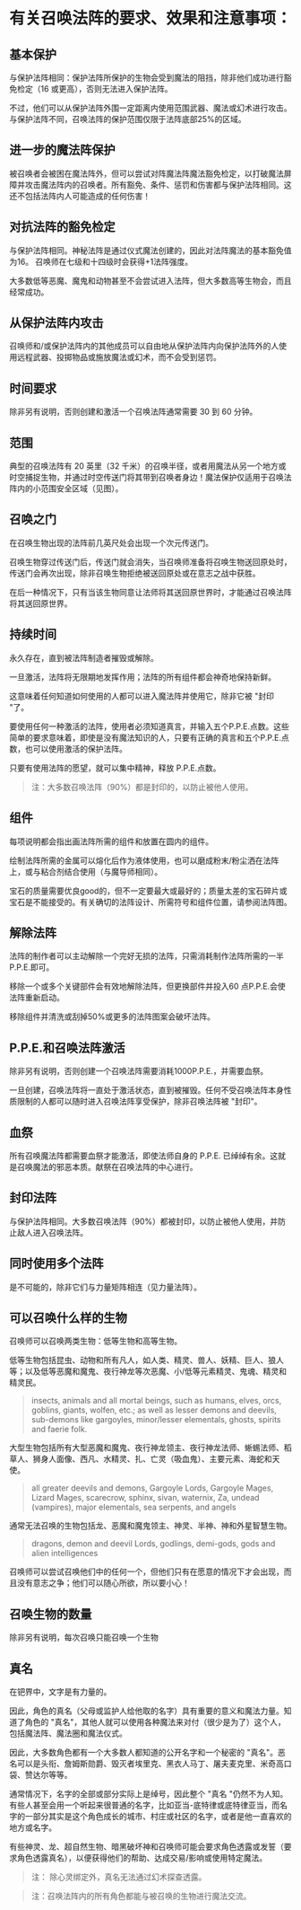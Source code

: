 # 有关召唤法阵的要求、效果和注意事项：

## 基本保护

与保护法阵相同：保护法阵所保护的生物会受到魔法的阻挡，除非他们成功进行豁免检定（16 或更高），否则无法进入保护法阵。

不过，他们可以从保护法阵外围一定距离内使用范围武器、魔法或幻术进行攻击。与保护法阵不同，召唤法阵的保护范围仅限于法阵底部25%的区域。

## 进一步的魔法阵保护

被召唤者会被困在魔法阵外，但可以尝试对阵魔法阵魔法豁免检定，以打破魔法屏障并攻击魔法阵内的召唤者。所有豁免、条件、惩罚和伤害都与保护法阵相同。这还不包括法阵内人可能造成的任何伤害！

## 对抗法阵的豁免检定

与保护法阵相同。神秘法阵是通过仪式魔法创建的，因此对法阵魔法的基本豁免值为16。 召唤师在七级和十四级时会获得+1法阵强度。

大多数低等恶魔、魔鬼和动物甚至不会尝试进入法阵，但大多数高等生物会，而且经常成功。

## 从保护法阵内攻击

召唤师和/或保护法阵内的其他成员可以自由地从保护法阵内向保护法阵外的人使用远程武器、投掷物品或施放魔法或幻术，而不会受到惩罚。

## 时间要求

除非另有说明，否则创建和激活一个召唤法阵通常需要 30 到 60 分钟。

## 范围

典型的召唤法阵有 20 英里（32 千米）的召唤半径，或者用魔法从另一个地方或时空捕捉生物，并通过时空传送门将其带到召唤者身边！魔法保护仅适用于召唤法阵内的小范围安全区域（见图）。

## 召唤之门

在召唤生物出现的法阵前几英尺处会出现一个次元传送门。

召唤生物穿过传送门后，传送门就会消失，当召唤师准备将召唤生物送回原处时，传送门会再次出现，除非召唤生物拒绝被送回原处或在意志之战中获胜。

在后一种情况下，只有当该生物同意让法师将其送回原世界时，才能通过召唤法阵将其送回原世界。

## 持续时间

永久存在，直到被法阵制造者摧毁或解除。

一旦激活，法阵将无限期地发挥作用；法阵的所有组件都会神奇地保持新鲜。

这意味着任何知道如何使用的人都可以进入魔法阵并使用它，除非它被 "封印 "了。

要使用任何一种激活的法阵，使用者必须知道真言，并输入五个P.P.E.点数。这些简单的要求意味着，即使是没有魔法知识的人，只要有正确的真言和五个P.P.E.点数，也可以使用激活的保护法阵。

只要有使用法阵的愿望，就可以集中精神，释放 P.P.E.点数。

> 注：大多数召唤法阵（90%）都是封印的，以防止被他人使用。

## 组件

每项说明都会指出画法阵所需的组件和放置在圆内的组件。

绘制法阵所需的金属可以熔化后作为液体使用，也可以磨成粉末/粉尘洒在法阵上，或与粘合剂结合使用（与魔导师相同）。

宝石的质量需要优良good的，但不一定要最大或最好的；质量太差的宝石碎片或宝石是不能接受的。有关确切的法阵设计、所需符号和组件位置，请参阅法阵图。

## 解除法阵

法阵的制作者可以主动解除一个完好无损的法阵，只需消耗制作法阵所需的一半 P.P.E.即可。

移除一个或多个关键部件会有效地解除法阵，但更换部件并投入60 点P.P.E.会使法阵重新启动。

移除组件并清洗或刮掉50%或更多的法阵图案会破坏法阵。

## P.P.E.和召唤法阵激活

除非另有说明，否则创建一个召唤法阵需要消耗1000P.P.E.，并需要血祭。

一旦创建，召唤法阵将一直处于激活状态，直到被摧毁。任何不受召唤法阵本身性质限制的人都可以随时进入召唤法阵享受保护，除非召唤法阵被 "封印"。

## 血祭

所有召唤魔法阵都需要血祭才能激活，即使法师自身的 P.P.E. 已绰绰有余。这就是召唤魔法的邪恶本质。献祭在召唤法阵的中心进行。

## 封印法阵

与保护法阵相同。大多数召唤法阵（90%）都被封印，以防止被他人使用，并防止敌人进入召唤法阵。

## 同时使用多个法阵

是不可能的，除非它们与力量矩阵相连（见力量法阵）。

## 可以召唤什么样的生物

召唤师可以召唤两类生物：低等生物和高等生物。

低等生物包括昆虫、动物和所有凡人，如人类、精灵、兽人、妖精、巨人、狼人等；以及低等恶魔和魔鬼、夜行神龙等次恶魔、小/低等元素精灵、鬼魂、精灵和精灵民。

> insects, animals and all mortal beings, such as humans, elves, orcs, goblins, giants, wolfen, etc.; as well as lesser demons and deevils, sub-demons like gargoyles, minor/lesser elementals, ghosts, spirits and faerie folk.

大型生物包括所有大型恶魔和魔鬼、夜行神龙领主、夜行神龙法师、蜥蜴法师、稻草人、狮身人面像、西凡、水精灵、扎、亡灵（吸血鬼）、主要元素、海蛇和天使。

> all greater deevils and demons, Gargoyle Lords, Gargoyle Mages, Lizard Mages, scarecrow, sphinx, sivan, waternix, Za, undead (vampires), major elementals, sea serpents, and angels

通常无法召唤的生物包括龙、恶魔和魔鬼领主、神灵、半神、神和外星智慧生物。

> dragons, demon and deevil Lords, godlings, demi-gods, gods and alien intelligences

召唤师可以尝试召唤他们中的任何一个，但他们只有在愿意的情况下才会出现，而且没有意志之争；他们可以随心所欲，所以要小心！

## 召唤生物的数量

除非另有说明，每次召唤只能召唤一个生物

## 真名

在钯界中，文字是有力量的。

因此，角色的真名（父母或监护人给他取的名字）具有重要的意义和魔法力量。知道了角色的 "真名"，其他人就可以使用各种魔法来对付（很少是为了）这个人，包括魔法阵、魔法圈和魔法仪式。

因此，大多数角色都有一个大多数人都知道的公开名字和一个秘密的 "真名"。恶名可以是头衔、詹姆斯勋爵、毁灭者埃里克、黑衣人马丁、屠夫麦克里、米奇高口袋、赞达尔等等。

通常情况下，名字的全部或部分实际上是绰号，因此整个 "真名 "仍然不为人知。有些人甚至会用一个听起来很普通的名字，比如亚当-底特律或底特律亚当，而名字的一部分其实是这个角色成长的城市、村庄或社区的名字，或者是他一直喜欢的地方或名字。

有些神灵、龙、超自然生物、暗黑破坏神和召唤师可能会要求角色透露或发誓（要求角色透露真名），以便获得他们的帮助、达成交易/影响或使用特定魔法。

> 注： 除心灵绑定外，真名无法通过幻术探查透露。

> 注：召唤法阵内的所有角色都能与被召唤的生物进行魔法交流。